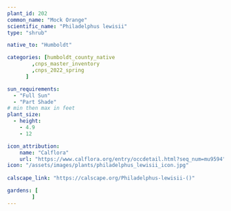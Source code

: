 ```yaml
---
plant_id: 202 
common_name: "Mock Orange"
scientific_name: "Philadelphus lewisii"
type: "shrub"

native_to: "Humboldt"

categories: [humboldt_county_native
        ,cnps_master_inventory
        ,cnps_2022_spring
      ]

sun_requirements:
  - "Full Sun"
  - "Part Shade"
# min then max in feet
plant_size:
  - height: 
    - 4.9 
    - 12

icon_attribution: 
    name: "Calflora"
    url: "https://www.calflora.org/entry/occdetail.html?seq_num=mu9594"
icon: "/assets/images/plants/philadelphus_lewisii_icon.jpg"
 
calscape_link: "https://calscape.org/Philadelphus-lewisii-()"

gardens: [
        ]
---
```

